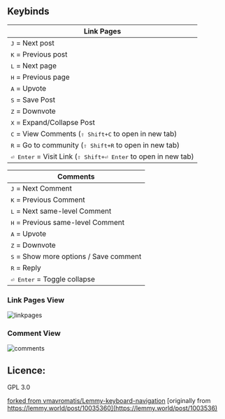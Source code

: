 ## Keybinds

|                         Link Pages                                |
|----------------------------------------------------------------------|
| <kbd>J</kbd> = Next post                                |
| <kbd>K</kbd> = Previous post                          |
| <kbd>L</kbd> = Next page                  |
| <kbd>H</kbd> = Previous page                |
| <kbd>A</kbd> = Upvote                                                |
| <kbd>S</kbd> = Save Post                                               |
| <kbd>Z</kbd> = Downvote                                              |
| <kbd>X</kbd> = Expand/Collapse Post                                       |
| <kbd>C</kbd> = View Comments (<kbd>⇧ Shift+C</kbd> to open in new tab)  |
| <kbd>R</kbd> = Go to community (<kbd>⇧ Shift+R</kbd> to open in new tab)                                                 |
| <kbd>⏎ Enter</kbd> = Visit Link (<kbd>⇧ Shift+⏎ Enter</kbd> to open in new tab)                                     |

|                         Comments                                 |
|----------------------------------------------------------------------|
| <kbd>J</kbd> = Next Comment                                 |
| <kbd>K</kbd> = Previous Comment                           |
| <kbd>L</kbd> = Next same-level Comment                    |
| <kbd>H</kbd> = Previous same-level Comment                |
| <kbd>A</kbd> = Upvote                                                |
| <kbd>Z</kbd> = Downvote                                              |
| <kbd>S</kbd> = Show more options / Save comment                                                |
| <kbd>R</kbd> = Reply                                                 |
| <kbd>⏎ Enter</kbd> = Toggle collapse                                     |

### Link Pages View
![linkpages](https://github.com/InfinibyteF4/Lemmy-keyboard-navigation/assets/75824710/2f3671cc-c8e8-48d5-a69f-be3fc98a0fa9)


### Comment View
![comments](https://github.com/InfinibyteF4/Lemmy-keyboard-navigation/assets/75824710/2786b5a8-f8c2-434c-8fd4-e3d5b1fe0e83)



## Licence: 
GPL 3.0

[forked from vmavromatis/Lemmy-keyboard-navigation](https://github.com/vmavromatis/Lemmy-keyboard-navigation)
[originally from https://lemmy.world/post/10035360](https://lemmy.world/post/1003536)
